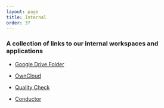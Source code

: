 ```yaml
---
layout: page
title: Internal
order: 37
---
```


<!--  -->
### A collection of links to our internal workspaces and applications

* <a href="{{ site.internal.googledrive }}" target="_blank">Google Drive Folder</a>

* <a href="{{ site.internal.owncloud }}" target="_blank">OwnCloud</a>

* <a href="{{ site.internal.qualitycheck }}"> Quality Check</a>

* <a href="{{ site.internal.conductor }}" target="_blank">Conductor</a>
